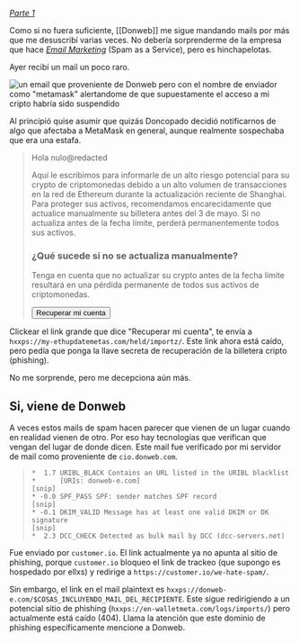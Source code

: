 _[Parte 1](2022-11-18%20Donweb%20es%20rid%C3%ADculo.html)_

Como si no fuera suficiente, [[Donweb]] me sigue mandando mails por más que me desuscribí varias veces. No debería sorprenderme de la empresa que hace _[Email Marketing](https://envialosimple.com/es-ar)_ (Spam as a Service), pero es hinchapelotas.

Ayer recibí un mail un poco raro.

![un email que proveniente de Donweb pero con el nombre de enviador como "metamask" alertandome de que supuestamente el acceso a mi cripto habría sido suspendido](2023-04-30%20Donweb%20quiere%20tu%20cripto.md-Screenshot%20from%202023-04-30%2016-28-20.png)

Al principió quise asumir que quizás Doncopado decidió notificarnos de algo que afectaba a MetaMask en general, aunque realmente sospechaba que era una estafa.

>Hola nulo@redacted
>
>Aquí le escribimos para informarle de un alto riesgo potencial para su crypto  de criptomonedas debido a un alto volumen de transacciones en la red de Ethereum durante la actualización reciente de Shanghai. Para proteger sus activos, recomendamos encarecidamente que actualice manualmente su billetera antes del 3 de mayo. Si no actualiza antes de la fecha límite, perderá permanentemente todos sus activos.
>
>### ¿Qué sucede si no se actualiza manualmente?
>
>Tenga en cuenta que no actualizar su crypto antes de la fecha límite resultará en una pérdida permanente de todos sus activos de criptomonedas.
>
><button>Recuperar mi cuenta</button>

Clickear el link grande que dice "Recuperar mi cuenta", te envía a `hxxps://my-ethupdatemetas.com/held/importz/`. Este link ahora está caído, pero pedía que ponga la llave secreta de recuperación de la billetera cripto (phishing).

No me sorprende, pero me decepciona aún más.

## Si, viene de Donweb

A veces estos mails de spam hacen parecer que vienen de un lugar cuando en realidad vienen de otro. Por eso hay tecnologías que verifican que vengan del lugar de donde dicen. Este mail fue verificado por mi servidor de mail como proveniente de `cio.donweb.com`.

>```
>*  1.7 URIBL_BLACK Contains an URL listed in the URIBL blacklist
>*      [URIs: donweb-e.com]
>[snip]
>* -0.0 SPF_PASS SPF: sender matches SPF record
>[snip]
>* -0.1 DKIM_VALID Message has at least one valid DKIM or DK signature
>[snip]
>*  2.3 DCC_CHECK Detected as bulk mail by DCC (dcc-servers.net)
>```

Fue enviado por `customer.io`. El link actualmente ya no apunta al sitio de phishing, porque `customer.io` bloqueo el link de trackeo (que supongo es hospedado por ellxs) y redirige a `https://customer.io/we-hate-spam/`.

Sin embargo, el link en el mail plaintext es `hxxps://donweb-e.com/$COSAS_INCLUYENDO_MAIL_DEL_RECIPIENTE`. Este sigue redirigiendo a un potencial sitio de phishing (`hxxps://en-walletmeta.com/logs/imports/`) pero actualmente está caído (404). Llama la atención que este dominio de phishing específicamente mencione a Donweb.
